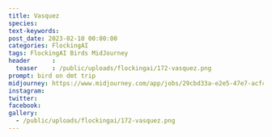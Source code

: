 ```yaml
---
title: Vasquez
species: 
text-keywords: 
post_date: 2023-02-10 00:00:00
categories: FlockingAI
tags: FlockingAI Birds MidJourney 
header      :
  teaser    : /public/uploads/flockingai/172-vasquez.png
prompt: bird on dmt trip
midjourney: https://www.midjourney.com/app/jobs/29cbd33a-e2e5-47e7-acfc-7655dac3f3fc
instagram: 
twitter: 
facebook: 
gallery: 
  - /public/uploads/flockingai/172-vasquez.png
---
```



